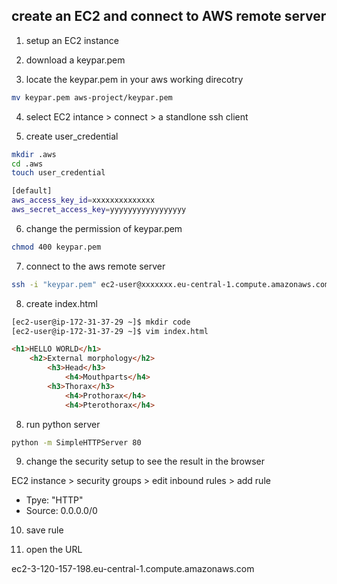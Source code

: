 
## create an EC2 and connect to AWS remote server

1. setup an EC2 instance

2. download a keypar.pem

3. locate the keypar.pem in your aws working direcotry
```bash
mv keypar.pem aws-project/keypar.pem
```

4. select EC2 intance > connect > a standlone ssh client

5. create user_credential
```bash
mkdir .aws
cd .aws
touch user_credential
```

```bash
[default]
aws_access_key_id=xxxxxxxxxxxxxx
aws_secret_access_key=yyyyyyyyyyyyyyyyy
```

6. change the permission of keypar.pem
```bash
chmod 400 keypar.pem
```

7. connect to the aws remote server
```bash
ssh -i "keypar.pem" ec2-user@xxxxxxx.eu-central-1.compute.amazonaws.com
```

8. create index.html

```bash
[ec2-user@ip-172-31-37-29 ~]$ mkdir code
[ec2-user@ip-172-31-37-29 ~]$ vim index.html
```



```html
<h1>HELLO WORLD</h1>
    <h2>External morphology</h2>
        <h3>Head</h3>
            <h4>Mouthparts</h4>
        <h3>Thorax</h3>
            <h4>Prothorax</h4>
            <h4>Pterothorax</h4>
```


8. run python  server

```bash
python -m SimpleHTTPServer 80
```

9. change the security setup to see the result in the browser

EC2 instance > security groups > edit inbound rules > add rule 

- Tpye: "HTTP"
- Source: 0.0.0.0/0

10. save rule

11. open the URL 

ec2-3-120-157-198.eu-central-1.compute.amazonaws.com
